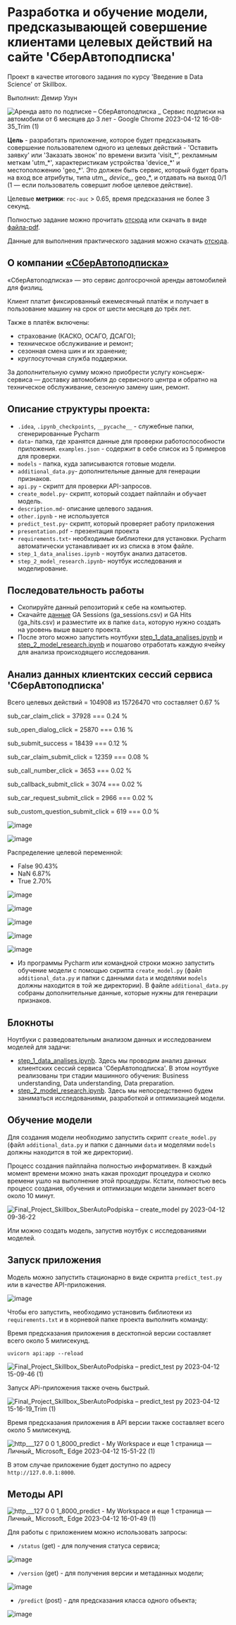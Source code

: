 # Разработка и обучение модели, предсказывающей совершение клиентами целевых действий на сайте 'СберАвтоподписка'

Проект в качестве итогового задания по курсу 'Введение в Data Science' от Skillbox.

Выполнил: Демир Узун


![Аренда авто по подписке – СберАвтоподписка _ Сервис подписки на автомобили от 6 месяцев до 3 лет - Google Chrome 2023-04-12 16-08-35_Trim (1)](https://user-images.githubusercontent.com/94790150/231468350-3204455c-723c-40eb-8ad6-be7d48e374ad.gif)

**Цель** - разработать приложение, которое будет предсказывать совершение пользователем одного из целевых действий - 'Оставить заявку' или 'Заказать звонок' по времени визита 'visit_\*', рекламным меткам 'utm_\*', характеристикам устройства 'device_\*' и местоположению 'geo_\*'. Это должен быть сервис, который будет брать на
вход все атрибуты, типа utm_*, device_*, geo_*, и отдавать на выход 0/1 (1 — если пользователь совершит любое целевое действие).

Целевые **метрики**: `roc-auc` > 0.65, время предсказания не более 3 секунд.

Полностью задание можно прочитать [отсюда](https://github.com/UzunDemir/Final_Project_Skillbox_SberAutoPodpiska/blob/main/description.md) или скачать в виде [файла-pdf](https://drive.google.com/file/d/1R-Lk45ZeXPf6v13_MfV-8qYp_1wv0N2S/view).

Данные для выполнения практического задания можно скачать [отсюда](https://drive.google.com/drive/folders/1rA4o6KHH-M2KMvBLHp5DZ5gioF2q7hZw).

## О компании [«СберАвтоподписка»](https://sberautopodpiska.ru/)

«СберАвтоподписка» — это сервис долгосрочной аренды автомобилей для физлиц.

Клиент платит фиксированный ежемесячный платёж и получает в пользование машину на срок от шести месяцев до трёх лет. 

Также в платёж включены:
* страхование (КАСКО, ОСАГО, ДСАГО);
* техническое обслуживание и ремонт;
* сезонная смена шин и их хранение;
* круглосуточная служба поддержки.

За дополнительную сумму можно приобрести услугу консьерж-сервиса — доставку автомобиля до сервисного центра и обратно на техническое обслуживание, сезонную замену шин, ремонт.

## Описание структуры проекта:
* `.idea`, `.ipynb_checkpoints`, `__pycache__` - служебные папки, сгенерированные Pycharm
* `data`- папка, где хранятся данные для проверки работоспособности приложения. `examples.json` - содержит в себе список из 5 примеров для проверки.
* `models` - папка, куда записываются готовые модели.
* `additional_data.py`- дополнительные данные для генерации признаков.
* `api.py` - скрипт для проверки API-запросов.
* `create_model.py`- скрипт, который создает пайплайн и обучает модель.
* `description.md`- описание целевого задания.
* `other.ipynb` - не используется
* `predict_test.py`- скрипт, который проверяет работу приложения
* `presentation.pdf` - презентация проекта
* `requirements.txt`- необходимые библиотеки для установки. Pycharm автоматически устанавливает их из списка в этом файле.
* `step_1_data_analises.ipynb` - ноутбук анализ датасетов.
* `step_2_model_research.ipynb`- ноутбук исследования и моделирование.



## Последовательность работы

* Скопируйте данный репозиторий к себе на компьютер.
* Скачайте [данные](https://drive.google.com/drive/folders/1rA4o6KHH-M2KMvBLHp5DZ5gioF2q7hZw) GA Sessions (ga_sessions.csv) и GA Hits (ga_hits.csv) и разместите их в папке `data`, которую нужно создать на уровень выше вашего проекта. 
* После этого можно запустить ноутбуки [step_1_data_analises.ipynb](https://github.com/UzunDemir/Final_Project_Skillbox_SberAutoPodpiska/blob/main/step_1_data_analises.ipynb) и [step_2_model_research.ipynb](https://github.com/UzunDemir/Final_Project_Skillbox_SberAutoPodpiska/blob/main/step_2_model_research.ipynb) и пошагово отработать каждую ячейку для анализа происходящего исследования.

## Анализ данных клиентских сессий сервиса 'СберАвтоподписка'

Всего целевых действий = 104908 из 15726470 что составляет  0.67 %

sub_car_claim_click = 37928 === 0.24 %

sub_open_dialog_click = 25870 === 0.16 %

sub_submit_success = 18439 === 0.12 %

sub_car_claim_submit_click = 12359 === 0.08 %

sub_call_number_click = 3653 === 0.02 %

sub_callback_submit_click = 3074 === 0.02 %

sub_car_request_submit_click = 2966 === 0.02 %

sub_custom_question_submit_click = 619 === 0.0 %

![image](https://user-images.githubusercontent.com/94790150/231448673-8118d2ee-0bf3-4e26-b2a7-4031f043d668.png)

![image](https://user-images.githubusercontent.com/94790150/231449274-3b105023-fe5b-4604-a9d7-a4582a603f32.png)

Распределение целевой переменной:

* False    90.43%
* NaN       6.87%
* True      2.70%

![image](https://user-images.githubusercontent.com/94790150/231449811-0c9cbe6f-0fbf-41fd-8e5f-1b23d8fe028f.png)

![image](https://user-images.githubusercontent.com/94790150/231449936-e736d330-0cbe-4608-8875-3da1634b405a.png)

![image](https://user-images.githubusercontent.com/94790150/231450324-565b26a6-7967-4464-9ff7-f999659b5feb.png)

![image](https://user-images.githubusercontent.com/94790150/231450483-2da683a0-64be-4a1a-885c-fd1e713d8aae.png)

![image](https://user-images.githubusercontent.com/94790150/231450729-4341c0b5-7c76-40f4-b61e-aee0c40fbbf9.png)





* Из программы Pycharm или командной строки можно запустить обучение модели с помощью скрипта `create_model.py` (файл `additional_data.py` и папки с данными `data` и моделями `models` должны находится в той же директории). В файле `additional_data.py` собраны дополнительные данные, которые нужны для генерации признаков. 







## Блокноты

Ноутбуки с разведовательным анализом данных и исследованием моделей для задачи:

* [step_1_data_analises.ipynb](https://github.com/UzunDemir/Final_Project_Skillbox_SberAutoPodpiska/blob/main/step_1_data_analises.ipynb). Здесь мы проводим анализ данных клиентских сессий сервиса 'СберАвтоподписка'. В этом ноутбуке реализованы три стадии машинного обучения: Business understanding, Data understanding, Data preparation.
* [step_2_model_research.ipynb](https://github.com/UzunDemir/Final_Project_Skillbox_SberAutoPodpiska/blob/main/step_2_model_research.ipynb). Здесь мы непосредственно будем заниматься исследованиями, разработкой и оптимизацией модели.


## Обучение модели

Для создания модели необходимо запустить скрипт `create_model.py` (файл `additional_data.py` и папки с данными `data` и моделями `models` должны находится в той же директории).

Процесс создания пайплайна полностью информативен. В каждый момент времени можно знать какая проходит процедура и сколко времени ушло на выполнение этой процедуры.
Кстати, полностью весь процесс создания, обучения и оптимизации модели занимает всего около 10 минут.

![Final_Project_Skillbox_SberAutoPodpiska – create_model py 2023-04-12 09-36-22](https://user-images.githubusercontent.com/94790150/231450940-3b3cd9b6-e70f-4a8c-bc19-0a1e7ed9c6f2.gif)

Или можно создать модель, запустив ноутбук с исследованиями моделей.

## Запуск приложения

Модель можно запустить стационарно в виде скрипта `predict_test.py` или в качестве API-приложения. 

![image](https://user-images.githubusercontent.com/94790150/231473394-7a5f00a6-1517-4314-9091-3a8afc9b69d7.png)

Чтобы его запустить, необходимо установить библиотеки из `requirements.txt` и в корневой папке проекта выполнить команду:  

Время предсказания приложения в десктопной версии составляет всего около 5 милисекунд.



```
uvicorn api:app --reload
```

![Final_Project_Skillbox_SberAutoPodpiska – predict_test py 2023-04-12 15-09-46 (1)](https://user-images.githubusercontent.com/94790150/231453881-5589eb0d-be34-4774-8313-5c499eec7b06.gif)

Запуск APi-приложения также очень быстрый.

![Final_Project_Skillbox_SberAutoPodpiska – predict_test py 2023-04-12 15-16-19_Trim (1)](https://user-images.githubusercontent.com/94790150/231461464-3f683bc2-5cb6-4219-b13e-94f415c4e75e.gif)

Время предсказания приложения в API версии также составляет всего около 5 милисекунд.

![http___127 0 0 1_8000_predict - My Workspace и еще 1 страница — Личный_ Microsoft_ Edge 2023-04-12 15-51-22 (1)](https://user-images.githubusercontent.com/94790150/231463498-a02d5d0f-a96d-48e4-876c-0b0408fa9531.gif)

В этом случае приложение будет доступно по адресу `http://127.0.0.1:8000`.

## Методы API

![http___127 0 0 1_8000_predict - My Workspace и еще 1 страница — Личный_ Microsoft_ Edge 2023-04-12 16-01-49 (1)](https://user-images.githubusercontent.com/94790150/231466542-5d00bb1a-f85b-440e-8c55-f2c73208a395.gif)


Для работы с приложением можно использовать запросы: 
+ `/status` (get) - для получения статуса сервиса;

![image](https://user-images.githubusercontent.com/94790150/231472065-675a304f-ebae-4bcd-8823-747aaa70d506.png)

+ `/version` (get) - для получения версии и метаданных модели;

![image](https://user-images.githubusercontent.com/94790150/231472315-f8cb48cc-88bc-4968-9903-1f673e298a16.png)


+ `/predict` (post) - для предсказания класса одного объекта;

![image](https://user-images.githubusercontent.com/94790150/231471817-18c57fd0-f8cd-4227-a705-bdba71f7c890.png)



